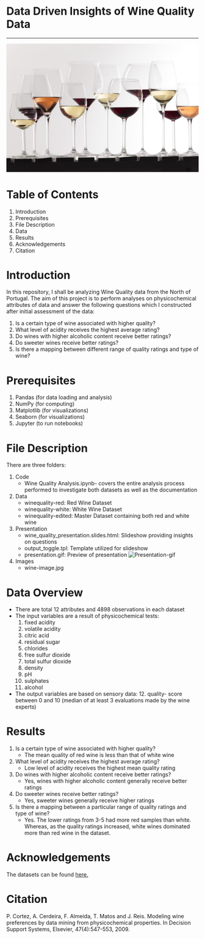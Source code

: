# Data Driven Insights of Wine Quality Data
---
![Wine-Image](Images/wine-image.jpg "Source: FreshMagazine")
# Table of Contents
1. Introduction
2. Prerequisites
3. File Description
4. Data
5. Results
6. Acknowledgements
7. Citation

# Introduction
In this repository, I shall be analyzing Wine Quality data from the North of Portugal. The aim of this project is to perform analyses on physicochemical attributes of data and answer the following questions which I constructed after initial assessment of the data:

1. Is a certain type of wine associated with higher quality?
2. What level of acidity receives the highest average rating?
3. Do wines with higher alcoholic content receive better ratings?
4. Do sweeter wines receive better ratings?
5. Is there a mapping between different range of quality ratings and type of wine?

# Prerequisites
1. Pandas (for data loading and analysis)
2. NumPy (for computing)
3. Matplotlib (for visualizations)
4. Seaborn (for visualizations)
5. Jupyter (to run notebooks)

# File Description
There are three folders:
1. Code
   - Wine Quality Analysis.ipynb- covers the entire analysis process performed to investigate both datasets as well as the documentation
2. Data
   - winequality-red: Red Wine Dataset
   - winequality-white: White Wine Dataset
   - winequality-edited: Master Dataset containing both red and white wine
3. Presentation
   - wine_quality_presentation.slides.html: Slideshow providing insights on questions
   - output_toggle.tpl: Template utilized for slideshow
   - presentation.gif: Preview of presentation
   ![Presentation-gif](Presentation/presentation.gif)
4. Images 
   - wine-image.jpg

# Data Overview
- There are total 12 attributes and 4898 observations in each dataset
- The input variables are a result of physicochemical tests:
    1. fixed acidity
    2. volatile acidity
    3. citric acid
    4. residual sugar
    5. chlorides
    6. free sulfur dioxide
    7. total sulfur dioxide
    8. density
     9. pH
    10. sulphates
    11. alcohol
- The output variables are based on sensory data:
  12. quality- score between 0 and 10 (median of at least 3 evaluations made by the wine experts)

# Results
1. Is a certain type of wine associated with higher quality?
      - The mean quality of red wine is less than that of white wine
2. What level of acidity receives the highest average rating?
   - Low level of acidity receives the highest mean quality rating
3. Do wines with higher alcoholic content receive better ratings?
   - Yes, wines with higher alcoholic content generally receive better ratings
4. Do sweeter wines receive better ratings?
   - Yes, sweeter wines generally receive higher ratings
5. Is there a mapping between a particular range of quality ratings and type of wine?
   - Yes. The lower ratings from 3-5 had more red samples than white. Whereas, as the quality ratings increased, white wines dominated more than red wine in the dataset.
# Acknowledgements
The datasets can be found [here.](https://archive.ics.uci.edu/ml/datasets/Wine+Quality)

# Citation
P. Cortez, A. Cerdeira, F. Almeida, T. Matos and J. Reis.
Modeling wine preferences by data mining from physicochemical properties. In Decision Support Systems, Elsevier, 47(4):547-553, 2009.
